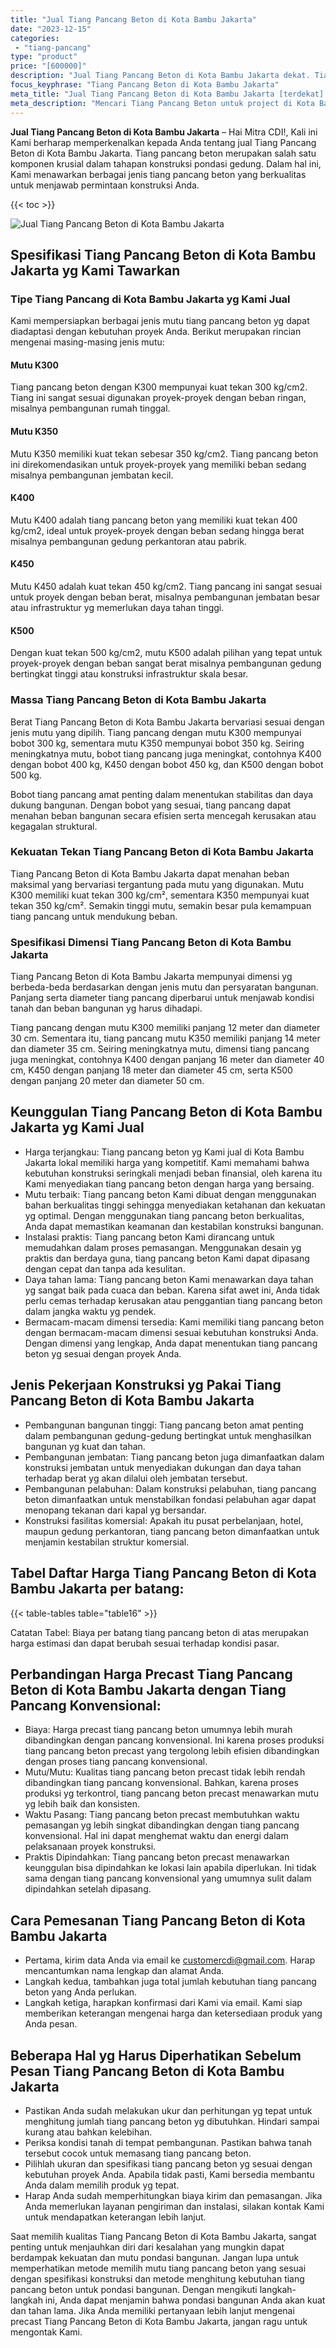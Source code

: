 ```yaml
---
title: "Jual Tiang Pancang Beton di Kota Bambu Jakarta"
date: "2023-12-15"
categories:
 - "tiang-pancang"
type: "product"
price: "[600000]"
description: "Jual Tiang Pancang Beton di Kota Bambu Jakarta dekat. Tiang Pancang Beton ini sering diaplikasaikan dalam project pembangunan sebagai bor file yang kuat dan berkualitas tinggi. Hubungi kami untuk mendapatkan lebih lanjut."
focus_keyphrase: "Tiang Pancang Beton di Kota Bambu Jakarta"
meta_title: "Jual Tiang Pancang Beton di Kota Bambu Jakarta [terdekat] - CDI"
meta_description: "Mencari Tiang Pancang Beton untuk project di Kota Bambu Jakarta? Kami memiliki Tiang Pancang Beton berkualitas untuk konstruksi. Segera dapatkan penawaran terbaik sekarang."
---
```


**Jual Tiang Pancang Beton di Kota Bambu Jakarta** – Hai Mitra CDI!, Kali ini Kami berharap memperkenalkan kepada Anda tentang jual Tiang Pancang Beton di Kota Bambu Jakarta. Tiang pancang beton merupakan salah satu komponen krusial dalam tahapan konstruksi pondasi gedung. Dalam hal ini, Kami menawarkan berbagai jenis tiang pancang beton yang berkualitas untuk menjawab permintaan konstruksi Anda.

{{< toc >}}

![Jual Tiang Pancang Beton di Kota Bambu Jakarta](/images/tiang-pancang/tiang-pancang-32.jpg)

## Spesifikasi Tiang Pancang Beton di Kota Bambu Jakarta yg Kami Tawarkan

### Tipe Tiang Pancang di Kota Bambu Jakarta yg Kami Jual

Kami mempersiapkan berbagai jenis mutu tiang pancang beton yg dapat diadaptasi dengan kebutuhan proyek Anda. Berikut merupakan rincian mengenai masing-masing jenis mutu:

#### Mutu K300

Tiang pancang beton dengan K300 mempunyai kuat tekan 300 kg/cm2. Tiang ini sangat sesuai digunakan proyek-proyek dengan beban ringan, misalnya pembangunan rumah tinggal.

#### Mutu K350

Mutu K350 memiliki kuat tekan sebesar 350 kg/cm2. Tiang pancang beton ini direkomendasikan untuk proyek-proyek yang memiliki beban sedang misalnya pembangunan jembatan kecil.

#### K400

Mutu K400 adalah tiang pancang beton yang memiliki kuat tekan 400 kg/cm2, ideal untuk proyek-proyek dengan beban sedang hingga berat misalnya pembangunan gedung perkantoran atau pabrik.

#### K450

Mutu K450 adalah kuat tekan 450 kg/cm2. Tiang pancang ini sangat sesuai untuk proyek dengan beban berat, misalnya pembangunan jembatan besar atau infrastruktur yg memerlukan daya tahan tinggi.

#### K500

Dengan kuat tekan 500 kg/cm2, mutu K500 adalah pilihan yang tepat untuk proyek-proyek dengan beban sangat berat misalnya pembangunan gedung bertingkat tinggi atau konstruksi infrastruktur skala besar.

### Massa Tiang Pancang Beton di Kota Bambu Jakarta

Berat Tiang Pancang Beton di Kota Bambu Jakarta bervariasi sesuai dengan jenis mutu yang dipilih. Tiang pancang dengan mutu K300 mempunyai bobot 300 kg, sementara mutu K350 mempunyai bobot 350 kg. Seiring meningkatnya mutu, bobot tiang pancang juga meningkat, contohnya K400 dengan bobot 400 kg, K450 dengan bobot 450 kg, dan K500 dengan bobot 500 kg.

Bobot tiang pancang amat penting dalam menentukan stabilitas dan daya dukung bangunan. Dengan bobot yang sesuai, tiang pancang dapat menahan beban bangunan secara efisien serta mencegah kerusakan atau kegagalan struktural.

### Kekuatan Tekan Tiang Pancang Beton di Kota Bambu Jakarta

Tiang Pancang Beton di Kota Bambu Jakarta dapat menahan beban maksimal yang bervariasi tergantung pada mutu yang digunakan. Mutu K300 memiliki kuat tekan 300 kg/cm², sementara K350 mempunyai kuat tekan 350 kg/cm². Semakin tinggi mutu, semakin besar pula kemampuan tiang pancang untuk mendukung beban.

### Spesifikasi Dimensi Tiang Pancang Beton di Kota Bambu Jakarta

Tiang Pancang Beton di Kota Bambu Jakarta mempunyai dimensi yg berbeda-beda berdasarkan dengan jenis mutu dan persyaratan bangunan. Panjang serta diameter tiang pancang diperbarui untuk menjawab kondisi tanah dan beban bangunan yg harus dihadapi.

Tiang pancang dengan mutu K300 memiliki panjang 12 meter dan diameter 30 cm. Sementara itu, tiang pancang mutu K350 memiliki panjang 14 meter dan diameter 35 cm. Seiring meningkatnya mutu, dimensi tiang pancang juga meningkat, contohnya K400 dengan panjang 16 meter dan diameter 40 cm, K450 dengan panjang 18 meter dan diameter 45 cm, serta K500 dengan panjang 20 meter dan diameter 50 cm.

## Keunggulan Tiang Pancang Beton di Kota Bambu Jakarta yg Kami Jual

*   Harga terjangkau: Tiang pancang beton yg Kami jual di Kota Bambu Jakarta lokal memiliki harga yang kompetitif. Kami memahami bahwa kebutuhan konstruksi seringkali menjadi beban finansial, oleh karena itu Kami menyediakan tiang pancang beton dengan harga yang bersaing.
*   Mutu terbaik: Tiang pancang beton Kami dibuat dengan menggunakan bahan berkualitas tinggi sehingga menyediakan ketahanan dan kekuatan yg optimal. Dengan menggunakan tiang pancang beton berkualitas, Anda dapat memastikan keamanan dan kestabilan konstruksi bangunan.
*   Instalasi praktis: Tiang pancang beton Kami dirancang untuk memudahkan dalam proses pemasangan. Menggunakan desain yg praktis dan berdaya guna, tiang pancang beton Kami dapat dipasang dengan cepat dan tanpa ada kesulitan.
*   Daya tahan lama: Tiang pancang beton Kami menawarkan daya tahan yg sangat baik pada cuaca dan beban. Karena sifat awet ini, Anda tidak perlu cemas terhadap kerusakan atau penggantian tiang pancang beton dalam jangka waktu yg pendek.
*   Bermacam-macam dimensi tersedia: Kami memiliki tiang pancang beton dengan bermacam-macam dimensi sesuai kebutuhan konstruksi Anda. Dengan dimensi yang lengkap, Anda dapat menentukan tiang pancang beton yg sesuai dengan proyek Anda.

## Jenis Pekerjaan Konstruksi yg Pakai Tiang Pancang Beton di Kota Bambu Jakarta

*   Pembangunan bangunan tinggi: Tiang pancang beton amat penting dalam pembangunan gedung-gedung bertingkat untuk menghasilkan bangunan yg kuat dan tahan.
*   Pembangunan jembatan: Tiang pancang beton juga dimanfaatkan dalam konstruksi jembatan untuk menyediakan dukungan dan daya tahan terhadap berat yg akan dilalui oleh jembatan tersebut.
*   Pembangunan pelabuhan: Dalam konstruksi pelabuhan, tiang pancang beton dimanfaatkan untuk menstabilkan fondasi pelabuhan agar dapat menopang tekanan dari kapal yg bersandar.
*   Konstruksi fasilitas komersial: Apakah itu pusat perbelanjaan, hotel, maupun gedung perkantoran, tiang pancang beton dimanfaatkan untuk menjamin kestabilan struktur komersial.

## Tabel Daftar Harga Tiang Pancang Beton di Kota Bambu Jakarta per batang:

{{< table-tables table="table16" >}}

Catatan Tabel: Biaya per batang tiang pancang beton di atas merupakan harga estimasi dan dapat berubah sesuai terhadap kondisi pasar.

## Perbandingan Harga Precast Tiang Pancang Beton di Kota Bambu Jakarta dengan Tiang Pancang Konvensional:

*   Biaya: Harga precast tiang pancang beton umumnya lebih murah dibandingkan dengan pancang konvensional. Ini karena proses produksi tiang pancang beton precast yang tergolong lebih efisien dibandingkan dengan proses tiang pancang konvensional.
*   Mutu/Mutu: Kualitas tiang pancang beton precast tidak lebih rendah dibandingkan tiang pancang konvensional. Bahkan, karena proses produksi yg terkontrol, tiang pancang beton precast menawarkan mutu yg lebih baik dan konsisten.
*   Waktu Pasang: Tiang pancang beton precast membutuhkan waktu pemasangan yg lebih singkat dibandingkan dengan tiang pancang konvensional. Hal ini dapat menghemat waktu dan energi dalam pelaksanaan proyek konstruksi.
*   Praktis Dipindahkan: Tiang pancang beton precast menawarkan keunggulan bisa dipindahkan ke lokasi lain apabila diperlukan. Ini tidak sama dengan tiang pancang konvensional yang umumnya sulit dalam dipindahkan setelah dipasang.

## Cara Pemesanan Tiang Pancang Beton di Kota Bambu Jakarta

*   Pertama, kirim data Anda via email ke customercdi@gmail.com. Harap mencantumkan nama lengkap dan alamat Anda.
*   Langkah kedua, tambahkan juga total jumlah kebutuhan tiang pancang beton yang Anda perlukan.
*   Langkah ketiga, harapkan konfirmasi dari Kami via email. Kami siap memberikan keterangan mengenai harga dan ketersediaan produk yang Anda pesan.

## Beberapa Hal yg Harus Diperhatikan Sebelum Pesan Tiang Pancang Beton di Kota Bambu Jakarta

*   Pastikan Anda sudah melakukan ukur dan perhitungan yg tepat untuk menghitung jumlah tiang pancang beton yg dibutuhkan. Hindari sampai kurang atau bahkan kelebihan.
*   Periksa kondisi tanah di tempat pembangunan. Pastikan bahwa tanah tersebut cocok untuk memasang tiang pancang beton.
*   Pilihlah ukuran dan spesifikasi tiang pancang beton yg sesuai dengan kebutuhan proyek Anda. Apabila tidak pasti, Kami bersedia membantu Anda dalam memilih produk yg tepat.
*   Harap Anda sudah memperhitungkan biaya kirim dan pemasangan. Jika Anda memerlukan layanan pengiriman dan instalasi, silakan kontak Kami untuk mendapatkan keterangan lebih lanjut.

Saat memilih kualitas Tiang Pancang Beton di Kota Bambu Jakarta, sangat penting untuk menjauhkan diri dari kesalahan yang mungkin dapat berdampak kekuatan dan mutu pondasi bangunan. Jangan lupa untuk memperhatikan metode memilih mutu tiang pancang beton yang sesuai dengan spesifikasi konstruksi dan metode menghitung kebutuhan tiang pancang beton untuk pondasi bangunan. Dengan mengikuti langkah-langkah ini, Anda dapat menjamin bahwa pondasi bangunan Anda akan kuat dan tahan lama. Jika Anda memiliki pertanyaan lebih lanjut mengenai precast Tiang Pancang Beton di Kota Bambu Jakarta, jangan ragu untuk mengontak Kami.